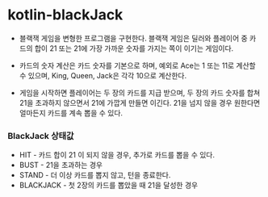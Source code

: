 # kotlin-blackJack

- 블랙잭 게임을 변형한 프로그램을 구현한다. 블랙잭 게임은 딜러와 플레이어 중 카드의 합이 21 또는 21에 가장 가까운 숫자를 가지는 쪽이 이기는 게임이다.

- 카드의 숫자 계산은 카드 숫자를 기본으로 하며, 예외로 Ace는 1 또는 11로 계산할 수 있으며, King, Queen, Jack은 각각 10으로 계산한다.
- 게임을 시작하면 플레이어는 두 장의 카드를 지급 받으며, 두 장의 카드 숫자를 합쳐 21을 초과하지 않으면서 21에 가깝게 만들면 이긴다. 21을 넘지 않을 경우 원한다면 얼마든지 카드를 계속 뽑을 수 있다.

### BlackJack 상태값
- HIT - 카드 합이 21 이 되지 않을 경우, 추가로 카드를 뽑을 수 있다.
- BUST - 21을 초과하는 경우
- STAND - 더 이상 카드를 뽑지 않고, 턴을 종료한다.
- BLACKJACK - 첫 2장의 카드를 뽑았을 때 21을 달성한 경우
